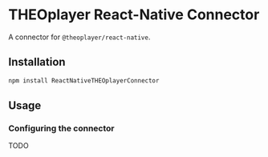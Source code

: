 # THEOplayer React-Native Connector

A connector for `@theoplayer/react-native`.

## Installation

```sh
npm install ReactNativeTHEOplayerConnector
```

## Usage

### Configuring the connector

TODO
